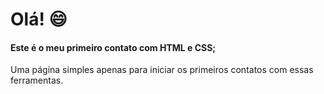 # Olá! :smile:

#### Este é o meu primeiro contato com HTML e CSS;

Uma página simples apenas para iniciar os primeiros contatos com essas ferramentas.